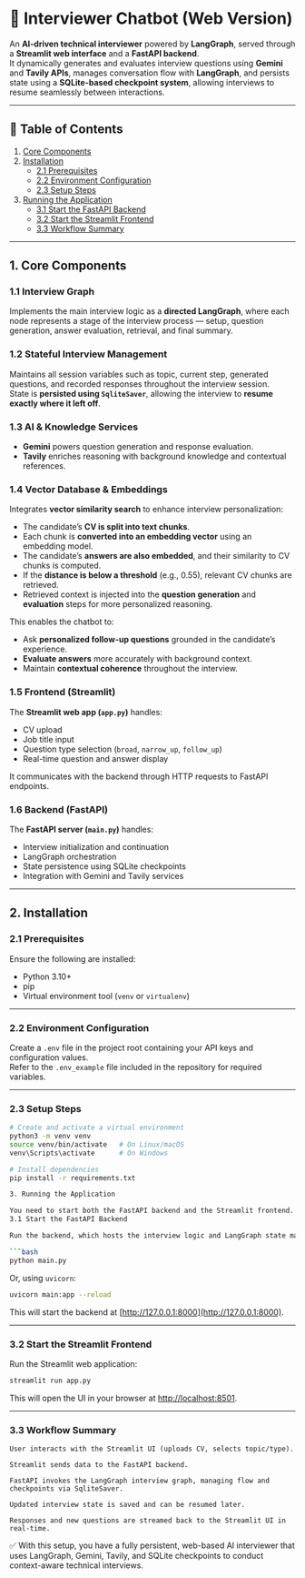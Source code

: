 
# 🧠 Interviewer Chatbot (Web Version)

An **AI-driven technical interviewer** powered by **LangGraph**, served through a **Streamlit web interface** and a **FastAPI backend**.  
It dynamically generates and evaluates interview questions using **Gemini** and **Tavily APIs**, manages conversation flow with **LangGraph**, and persists state using a **SQLite-based checkpoint system**, allowing interviews to resume seamlessly between interactions.


---

## 📘 Table of Contents

1. [Core Components](#1-core-components)  
2. [Installation](#2-installation)  
   - [2.1 Prerequisites](#21-prerequisites)  
   - [2.2 Environment Configuration](#22-environment-configuration)  
   - [2.3 Setup Steps](#23-setup-steps)  
3. [Running the Application](#3-running-the-application)  
   - [3.1 Start the FastAPI Backend](#31-start-the-fastapi-backend)  
   - [3.2 Start the Streamlit Frontend](#32-start-the-streamlit-frontend)  
   - [3.3 Workflow Summary](#33-workflow-summary)

---

## 1. Core Components

### 1.1 Interview Graph
Implements the main interview logic as a **directed LangGraph**, where each node represents a stage of the interview process — setup, question generation, answer evaluation, retrieval, and final summary.

### 1.2 Stateful Interview Management
Maintains all session variables such as topic, current step, generated questions, and recorded responses throughout the interview session.  
State is **persisted using `SqliteSaver`**, allowing the interview to **resume exactly where it left off**.


### 1.3 AI & Knowledge Services
- **Gemini** powers question generation and response evaluation.  
- **Tavily** enriches reasoning with background knowledge and contextual references.

### 1.4 Vector Database & Embeddings
Integrates **vector similarity search** to enhance interview personalization:

- The candidate’s **CV is split into text chunks**.  
- Each chunk is **converted into an embedding vector** using an embedding model.  
- The candidate’s **answers are also embedded**, and their similarity to CV chunks is computed.  
- If the **distance is below a threshold** (e.g., 0.55), relevant CV chunks are retrieved.  
- Retrieved context is injected into the **question generation** and **evaluation** steps for more personalized reasoning.

This enables the chatbot to:
- Ask **personalized follow-up questions** grounded in the candidate’s experience.  
- **Evaluate answers** more accurately with background context.  
- Maintain **contextual coherence** throughout the interview.

### 1.5 Frontend (Streamlit)
The **Streamlit web app (`app.py`)** handles:
- CV upload  
- Job title input  
- Question type selection (`broad`, `narrow_up`, `follow_up`)  
- Real-time question and answer display  

It communicates with the backend through HTTP requests to FastAPI endpoints.

### 1.6 Backend (FastAPI)
The **FastAPI server (`main.py`)** handles:
- Interview initialization and continuation  
- LangGraph orchestration  
- State persistence using SQLite checkpoints  
- Integration with Gemini and Tavily services  

---

## 2. Installation

### 2.1 Prerequisites

Ensure the following are installed:

- Python 3.10+
- pip
- Virtual environment tool (`venv` or `virtualenv`)

---

### 2.2 Environment Configuration

Create a `.env` file in the project root containing your API keys and configuration values.  
Refer to the `.env_example` file included in the repository for required variables.

---

### 2.3 Setup Steps

```bash
# Create and activate a virtual environment
python3 -m venv venv
source venv/bin/activate   # On Linux/macOS
venv\Scripts\activate      # On Windows

# Install dependencies
pip install -r requirements.txt

3. Running the Application

You need to start both the FastAPI backend and the Streamlit frontend.
3.1 Start the FastAPI Backend

Run the backend, which hosts the interview logic and LangGraph state management:

```bash
python main.py
```

Or, using `uvicorn`:

```bash
uvicorn main:app --reload
```

This will start the backend at [http://127.0.0.1:8000](http://127.0.0.1:8000).

---

### 3.2 Start the Streamlit Frontend

Run the Streamlit web application:

```bash
streamlit run app.py
```

This will open the UI in your browser at [http://localhost:8501](http://localhost:8501).

---

### 3.3 Workflow Summary

    User interacts with the Streamlit UI (uploads CV, selects topic/type).

    Streamlit sends data to the FastAPI backend.

    FastAPI invokes the LangGraph interview graph, managing flow and checkpoints via SqliteSaver.

    Updated interview state is saved and can be resumed later.

    Responses and new questions are streamed back to the Streamlit UI in real-time.

✅ With this setup, you have a fully persistent, web-based AI interviewer that uses LangGraph, Gemini, Tavily, and SQLite checkpoints to conduct context-aware technical interviews.
